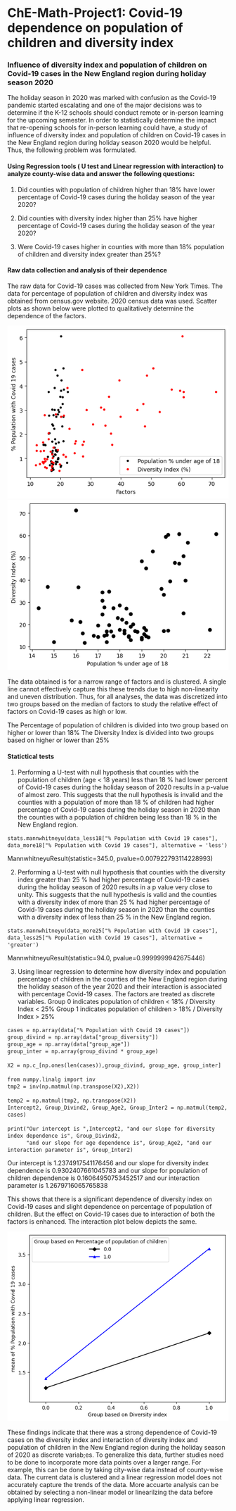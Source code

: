 # ChE-Math-Project1: Covid-19 dependence on population of children and diversity index

### Influence of diversity index and population of children on Covid-19 cases in the New England region during holiday season 2020

The holiday season in 2020 was marked with confusion as the Covid-19 pandemic started escalating and one of the major decisions was to determine if the K-12 schools should conduct remote or in-person learning for the upcoming semester. In order to statistically determine the impact that re-opening schools for in-person learning could have, a study of  influence of diversity index and population of children on Covid-19 cases in the New England region during holiday season 2020 would be helpful. Thus, the following problem was formulated.


#### Using Regression tools ( U test and Linear regression with interaction) to analyze county-wise data and answer the following questions:
1. Did counties with population of children higher than 18% have lower percentage of Covid-19 cases during the holiday season of the year 2020?

2. Did counties with diversity index higher than 25% have higher percentage of Covid-19 cases during the holiday season of the year 2020?

3. Were Covid-19 cases higher in counties with more than 18% population of children and diversity index greater than 25%?

#### Raw data collection and analysis of their dependence
The raw data for Covid-19 cases was collected from New York Times. The data for percentage of population of children and diversity index was obtained from census.gov website. 2020 census data was used. Scatter plots as shown below were plotted to qualitatively determine the dependence of the factors.


![Figure_6](https://github.com/sht150/CHE-Math-Project-updated/blob/main/Figure%206.png)
![Figure_7](https://github.com/sht150/CHE-Math-Project-updated/blob/main/Figure%207.png)

The data obtained is for a narrow range of factors and is clustered. A single line cannot effectively capture this these trends due to high non-linearity and uneven distribution. Thus, for all analyses, the data was discretized into two groups based on the median of factors to study the relative effect of factors on Covid-19 cases as high or low.


The Percentage of population of children is divided into two group based on higher or lower than 18%
The Diversity Index is divided into two groups based on higher or lower than 25%

#### Statictical tests
1. Performing a U-test with null hypothesis that counties with the population of children (age < 18 years) less than 18 % had lower percent of Covid-19 cases during the holiday season of 2020 results in a p-value of almost zero. This suggests that the null hypothesis is invalid and the counties with a population of more than 18 % of children had higher percentage of Covid-19 cases during the holiday season in 2020 than the counties with a population of children being less than 18 % in the New England region. 

```
stats.mannwhitneyu(data_less18["% Population with Covid 19 cases"], data_more18["% Population with Covid 19 cases"], alternative = 'less')
```
MannwhitneyuResult(statistic=345.0, pvalue=0.007922793114228993)

2. Performing a U-test with null hypothesis that counties with the diversity index greater than 25 % had higher percentage of Covid-19 cases during the holiday season of 2020 results in a p value very close to unity. This suggests that the null hypothesis is valid and the counties with a diversity index of more than 25 % had higher percentage of Covid-19 cases during the holiday season in 2020 than the counties with a diversity index of less than 25 % in the New England region. 

```
stats.mannwhitneyu(data_more25["% Population with Covid 19 cases"], data_less25["% Population with Covid 19 cases"], alternative = 'greater')
```
MannwhitneyuResult(statistic=94.0, pvalue=0.9999999942675446)

3. Using linear regression to determine how diversity index and population percentage of children in the counties of the New England region during the holiday season of the year 2020 and their interaction is associated with percentage Covid-19 cases. The factors are treated as discrete variables.
Group 0 indicates population of children < 18% / Diversity Index < 25%
Group 1 indicates population of children > 18% / Diversity Index > 25%

```
cases = np.array(data["% Population with Covid 19 cases"])
group_divind = np.array(data["group_diversity"])
group_age = np.array(data["group_age"])
group_inter = np.array(group_divind * group_age)

X2 = np.c_[np.ones(len(cases)),group_divind, group_age, group_inter]

from numpy.linalg import inv
tmp2 = inv(np.matmul(np.transpose(X2),X2))

temp2 = np.matmul(tmp2, np.transpose(X2))
Intercept2, Group_Divind2, Group_Age2, Group_Inter2 = np.matmul(temp2, cases)

print("Our intercept is ",Intercept2, "and our slope for diversity index dependence is", Group_Divind2, 
      "and our slope for age dependence is", Group_Age2, "and our interaction parameter is", Group_Inter2)
```
Our intercept is  1.2374917541176456 and our slope for diversity index dependence is 0.9302407661045783 and our slope for population of children dependence is 0.16064950753452517 and our interaction parameter is 1.2679716065765838

This shows that there is a significant dependence of diversity index on Covid-19 cases and slight dependence on percentage of population of children. But the effect on Covid-19 cases due to interaction of both the factors is enhanced. The interaction plot below depicts the same.

![Figure_8_interaction_plot](https://github.com/sht150/CHE-Math-Project-updated/blob/main/Figure%208_interaction%20plot.png)

These findings indicate that there was a strong dependence of Covid-19 cases on the diversity index and interaction of diversity index and population of children in the New England region during the holiday season of 2020 as discrete variab;es. To generalize this data, further studies need to be done to incorporate more data points over a larger range. For example, this can be done by taking city-wise data instead of county-wise data. The current data is clustered and a linear regression model does not accurately capture the trends of the data. More accuarte analysis can be obtained by selecting a non-linear model or linearilzing the data before applying linear regression.
